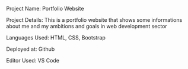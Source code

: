 Project Name: Portfolio Website

Project Details: This is a  portfolio website that shows some informations about me and my ambitions and goals in web development sector

Languages Used: HTML, CSS, Bootstrap

Deployed at: Github

Editor Used: VS Code
